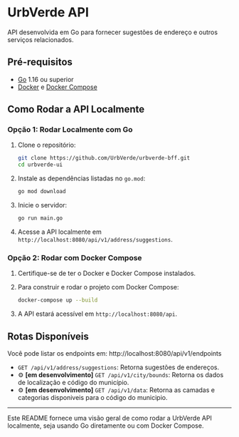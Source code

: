 
# UrbVerde API

API desenvolvida em Go para fornecer sugestões de endereço e outros serviços relacionados.

## Pré-requisitos

- [Go](https://golang.org/doc/install) 1.16 ou superior
- [Docker](https://www.docker.com/) e [Docker Compose](https://docs.docker.com/compose/)

## Como Rodar a API Localmente

### Opção 1: Rodar Localmente com Go

1. Clone o repositório:
   ```bash
   git clone https://github.com/UrbVerde/urbverde-bff.git
   cd urbverde-ui
   ```

2. Instale as dependências listadas no `go.mod`:
   ```bash
   go mod download
   ```

3. Inicie o servidor:
   ```bash
   go run main.go
   ```

4. Acesse a API localmente em `http://localhost:8080/api/v1/address/suggestions`.

### Opção 2: Rodar com Docker Compose

1. Certifique-se de ter o Docker e Docker Compose instalados.

2. Para construir e rodar o projeto com Docker Compose:
   ```bash
   docker-compose up --build
   ```

5. A API estará acessível em `http://localhost:8080/api`.

## Rotas Disponíveis

Você pode listar os endpoints em: http://localhost:8080/api/v1/endpoints

- `GET /api/v1/address/suggestions`: Retorna sugestões de endereços.
- ⚙️ **[em desenvolvimento]** `GET /api/v1/city/bounds`: Retorna os dados de localização e código do município.
- ⚙️ **[em desenvolvimento]** `GET /api/v1/data`: Retorna as camadas e categorias disponiveis para o código do municipio.

---

Este README fornece uma visão geral de como rodar a UrbVerde API localmente, seja usando Go diretamente ou com Docker Compose.
